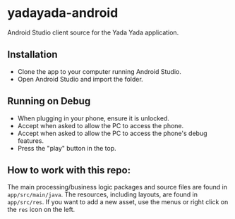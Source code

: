 # yadayada-android
Android Studio client source for the Yada Yada application.

## Installation

- Clone the app to your computer running Android Studio.
- Open Android Studio and import the folder.

## Running on Debug

- When plugging in your phone, ensure it is unlocked.
- Accept when asked to allow the PC to access the phone.
- Accept when asked to allow the PC to access the phone's debug features.
- Press the "play" button in the top.

## How to work with this repo:

The main processing/business logic packages and source files are found in
`app/src/main/java`. The resources, including layouts, are found in
`app/src/res`. If you want to add a new asset, use the menus or right click
on the `res` icon on the left.
